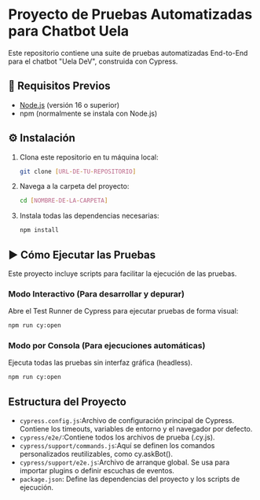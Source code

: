 # Proyecto de Pruebas Automatizadas para Chatbot Uela

Este repositorio contiene una suite de pruebas automatizadas End-to-End para el chatbot "Uela DeV", construida con Cypress.

## 🚀 Requisitos Previos

- [Node.js](https://nodejs.org/) (versión 16 o superior)
- npm (normalmente se instala con Node.js)

## ⚙️ Instalación

1.  Clona este repositorio en tu máquina local:
    ```bash
    git clone [URL-DE-TU-REPOSITORIO]
    ```
2.  Navega a la carpeta del proyecto:
    ```bash
    cd [NOMBRE-DE-LA-CARPETA]
    ```
3.  Instala todas las dependencias necesarias:
    ```bash
    npm install
    ```

## ▶️ Cómo Ejecutar las Pruebas

Este proyecto incluye scripts para facilitar la ejecución de las pruebas.

### Modo Interactivo (Para desarrollar y depurar)

Abre el Test Runner de Cypress para ejecutar pruebas de forma visual:
```bash
npm run cy:open
```
### Modo por Consola (Para ejecuciones automáticas)

Ejecuta todas las pruebas sin interfaz gráfica (headless).
```bash
npm run cy:open
```
## Estructura del Proyecto

- `cypress.config.js`:Archivo de configuración principal de Cypress. Contiene los timeouts, variables de entorno y el navegador por defecto.
- `cypress/e2e/`:Contiene todos los archivos de prueba (.cy.js).
- `cypress/support/commands.js`:Aquí se definen los comandos personalizados reutilizables, como cy.askBot().
- `cypress/support/e2e.js`:Archivo de arranque global. Se usa para importar plugins o definir escuchas de eventos.
- `package.json`: Define las dependencias del proyecto y los scripts de ejecución.